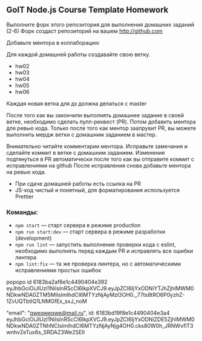 ## GoIT Node.js Course Template Homework

Выполните форк этого репозитория для выполнения домашних заданий (2-6) Форк
создаст репозиторий на вашем http://github.com

Добавьте ментора в коллаборацию

Для каждой домашней работы создавайте свою ветку.

- hw02
- hw03
- hw04
- hw05
- hw06

Каждая новая ветка для дз должна делаться с master

После того как вы закончили выполнять домашнее задание в своей ветке, необходимо
сделать пулл-реквест (PR). Потом добавить ментора для ревью кода. Только после
того как ментор заапрувит PR, вы можете выполнить мердж ветки с домашним
заданием в мастер.

Внимательно читайте комментарии ментора. Исправьте замечания и сделайте коммит в
ветке с домашним заданием. Изменения подтянуться в PR автоматически после того
как вы отправите коммит с исправлениями на github После исправления снова
добавьте ментора на ревью кода.

- При сдаче домашней работы есть ссылка на PR
- JS-код чистый и понятный, для форматирования используется Prettier

### Команды:

- `npm start` &mdash; старт сервера в режиме production
- `npm run start:dev` &mdash; старт сервера в режиме разработки (development)
- `npm run lint` &mdash; запустить выполнение проверки кода с eslint, необходимо
  выполнять перед каждым PR и исправлять все ошибки линтера
- `npm lint:fix` &mdash; та же проверка линтера, но с автоматическими
  исправлениями простых ошибок

popopo id 6183ba2af8e1c4490404e392
eyJhbGciOiJIUzI1NiIsInR5cCI6IkpXVCJ9.eyJpZCI6IjYxODNiYTJhZjhlMWM0NDkwNDA0ZTM5MiIsImlhdCI6MTYzNjAyMzI3OH0.\_77ts8tRO6P0yzhZ-1ZvUQTbtIQ1LNMGfEx_sxJ_noM

"email": "qweqweqwe@mail.ru", id: 6183bd19f8e1c4490404e3a4
eyJhbGciOiJIUzI1NiIsInR5cCI6IkpXVCJ9.eyJpZCI6IjYxODNiZDE5ZjhlMWM0NDkwNDA0ZTNhNCIsImlhdCI6MTYzNjAyNjg4OH0.cks80W0h_JRNWvflT3wnhvZeTux6s_SRDAZ3We2SEII

